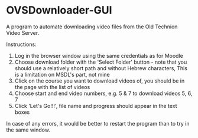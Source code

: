 # OVSDownloader-GUI
A program to automate downloading video files from the Old Technion Video Server.

Instructions:
1. Log in the browser window using the same credentials as for Moodle
2. Choose download folder with the 'Select Folder' button - note that you should use a relatively short path and without Hebrew characters,
This is a limitation on MSDL's part, not mine
3. Click on the course you want to download videos of, you should be in the page with the list of videos
4. Choose start and end video numbers, e.g. 5 & 7 to download videos 5, 6, 7
5. Click 'Let's Go!!!', file name and progress should appear in the text boxes

In case of any errors, it would be better to restart the program than to try in the same window.
